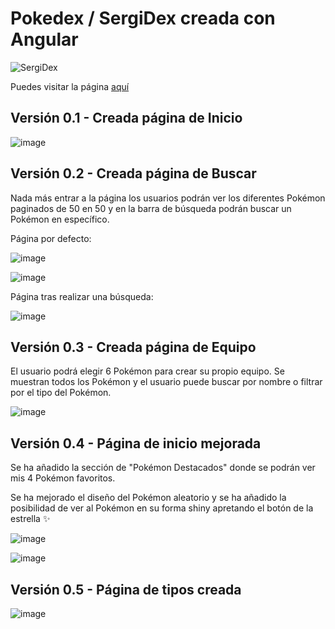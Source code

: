 # Pokedex / SergiDex creada con Angular
![SergiDex](https://github.com/svigild/Sergidex/assets/116498192/2ce11235-c1ec-47a1-a02f-e4184c8ed1b5)

Puedes visitar la página [aquí](sergidex.netlify.app) 

## Versión 0.1 - Creada página de Inicio

![image](https://github.com/svigild/Sergidex/assets/116498192/af88c6e9-7121-4c9c-b439-8dcfe968ac13)


## Versión 0.2 - Creada página de Buscar
Nada más entrar a la página los usuarios podrán ver los diferentes Pokémon paginados de 50 en 50 y en la barra de búsqueda podrán buscar un Pokémon en específico.

Página por defecto:

![image](https://github.com/svigild/Sergidex/assets/116498192/1c5a1579-85c3-4de2-825c-84a6be2e8e54)

![image](https://github.com/svigild/Sergidex/assets/116498192/22195946-e437-4d01-aa19-9c0cbe545304)

Página tras realizar una búsqueda:

![image](https://github.com/svigild/Sergidex/assets/116498192/11ad523e-5a2b-44b1-b01a-0de2bc14481f)



## Versión 0.3 - Creada página de Equipo
El usuario podrá elegir 6 Pokémon para crear su propio equipo. Se muestran todos los Pokémon y el usuario puede buscar por nombre o filtrar por el tipo del Pokémon.

![image](https://github.com/svigild/Sergidex/assets/116498192/7339e53d-7c6a-4aff-a745-e2d6237a7662)



## Versión 0.4 - Página de inicio mejorada

Se ha añadido la sección de "Pokémon Destacados" donde se podrán ver mis 4 Pokémon favoritos.

Se ha mejorado el diseño del Pokémon aleatorio y se ha añadido la posibilidad de ver al Pokémon en su forma shiny apretando el botón de la estrella ✨

![image](https://github.com/svigild/Sergidex/assets/116498192/22d8f060-c9d5-42b8-9344-6b66ce27aa32)

![image](https://github.com/svigild/Sergidex/assets/116498192/d27dce1a-4b4e-43bc-931e-e63bd098bc51)


## Versión 0.5 - Página de tipos creada
![image](https://github.com/svigild/Sergidex/assets/116498192/d0cedce8-5da2-445f-b687-46c6f1fa7248)






